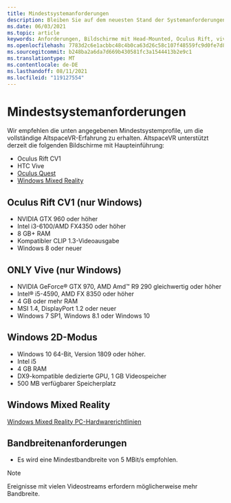 ```yaml
---
title: Mindestsystemanforderungen
description: Bleiben Sie auf dem neuesten Stand der Systemanforderungen für AltspaceVR auf Head-Mounted-Displays, Oculus Rift- und CSV Vive-Geräten.
ms.date: 06/03/2021
ms.topic: article
keywords: Anforderungen, Bildschirme mit Head-Mounted, Oculus Rift, vive, Windows 2D-Modus
ms.openlocfilehash: 7783d2c6e1acbbc48c4b0ca63d26c58c107f48559fc9d0fe7d88156a1d6762f9
ms.sourcegitcommit: b248ba2a6da7d669b430581fc3a1544413b2e9c1
ms.translationtype: MT
ms.contentlocale: de-DE
ms.lasthandoff: 08/11/2021
ms.locfileid: "119127554"
---
```

# <a name="minimum-system-requirements"></a>Mindestsystemanforderungen

Wir empfehlen die unten angegebenen Mindestsystemprofile, um die vollständige AltspaceVR-Erfahrung zu erhalten. AltspaceVR unterstützt derzeit die folgenden Bildschirme mit Haupteinführung:

* Oculus Rift CV1
* HTC Vive
* [Oculus Quest](oculus-installation.md)
* [Windows Mixed Reality](wmr-installation.md)

## <a name="oculus-rift-cv1-windows-only"></a>Oculus Rift CV1 (nur Windows)

* NVIDIA GTX 960 oder höher 
* Intel i3-6100/AMD FX4350 oder höher 
* 8 GB+ RAM 
* Kompatibler CLIP 1.3-Videoausgabe 
* Windows 8 oder neuer 

## <a name="htc-vive-windows-only"></a>ONLY Vive (nur Windows)

* NVIDIA GeForce® GTX 970, AMD Amd™ R9 290 gleichwertig oder höher
* Intel® i5-4590, AMD FX 8350 oder höher   
* 4 GB oder mehr RAM
* MSI 1.4, DisplayPort 1.2 oder neuer
* Windows 7 SP1, Windows 8.1 oder Windows 10

## <a name="windows-2d-mode"></a>Windows 2D-Modus

* Windows 10 64-Bit, Version 1809 oder höher.
* Intel i5
* 4 GB RAM
* DX9-kompatible dedizierte GPU, 1 GB Videospeicher
* 500 MB verfügbarer Speicherplatz 

## <a name="windows-mixed-reality"></a>Windows Mixed Reality

[Windows Mixed Reality PC-Hardwarerichtlinien](https://docs.microsoft.com/windows/mixed-reality/enthusiast-guide/windows-mixed-reality-minimum-pc-hardware-compatibility-guidelines)

## <a name="bandwidth-requirements"></a>Bandbreitenanforderungen

* Es wird eine Mindestbandbreite von 5 MBit/s empfohlen.

> [!NOTE]
> Ereignisse mit vielen Videostreams erfordern möglicherweise mehr Bandbreite.